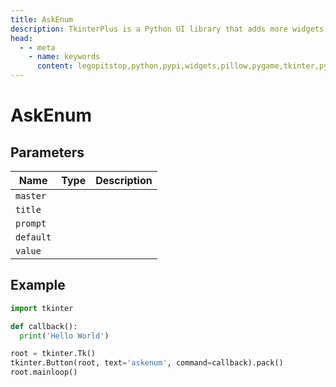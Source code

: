```yaml
---
title: AskEnum
description: TkinterPlus is a Python UI library that adds more widgets to Tkinter
head:
  - - meta
    - name: keywords
      content: legopitstop,python,pypi,widgets,pillow,pygame,tkinter,pythonpackage
---
```


# AskEnum

## Parameters

| Name      | Type | Description |
| --------- | ---- | ----------- |
| `master`  |      |             |
| `title`   |      |             |
| `prompt`  |      |             |
| `default` |      |             |
| `value`   |      |             |

## Example

```py
import tkinter

def callback():
  print('Hello World')

root = tkinter.Tk()
tkinter.Button(root, text='askenum', command=callback).pack()
root.mainloop()
```
